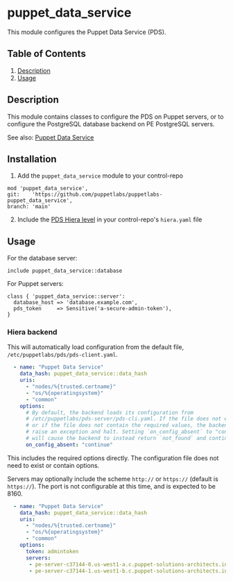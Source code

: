 # puppet\_data\_service

This module configures the Puppet Data Service (PDS).

## Table of Contents

1. [Description](#description)
1. [Usage](#usage)

## Description

This module contains classes to configure the PDS on Puppet servers, or to configure the PostgreSQL database backend on PE PostgreSQL servers.

See also: [Puppet Data Service](https://github.com/puppetlabs/puppet-data-service)

## Installation

1. Add the `puppet_data_service` module to your control-repo

```
mod 'puppet_data_service',
git:    'https://github.com/puppetlabs/puppetlabs-puppet_data_service',
branch: 'main'
```

2. Include the [PDS Hiera level](#hiera-backend) in your control-repo's `hiera.yaml` file

## Usage

For the database server:

```puppet
include puppet_data_service::database
```

For Puppet servers:

```puppet
class { 'puppet_data_service::server':
  database_host => 'database.example.com',
  pds_token     => Sensitive('a-secure-admin-token'),
}
```

### Hiera backend

This will automatically load configuration from the default file, `/etc/puppetlabs/pds/pds-client.yaml`.

```yaml
  - name: "Puppet Data Service"
    data_hash: puppet_data_service::data_hash
    uris:
      - "nodes/%{trusted.certname}"
      - "os/%{operatingsystem}"
      - "common"
    options:
      # By default, the backend loads its configuration from 
      # /etc/puppetlabs/pds-server/pds-cli.yaml. If the file does not exist,
      # or if the file does not contain the required values, the backend will
      # raise an exception and halt. Setting `on_config_absent` to "continue"
      # will cause the backend to instead return `not_found` and continue.
      on_config_absent: "continue"
```

This includes the required options directly. The configuration file does not need to exist or contain options.

Servers may optionally include the scheme `http://` or `https://` (default is `https://`). The port is not configurable at this time, and is expected to be 8160.

```yaml
  - name: "Puppet Data Service"
    data_hash: puppet_data_service::data_hash
    uris:
      - "nodes/%{trusted.certname}"
      - "os/%{operatingsystem}"
      - "common"
    options:
      token: admintoken
      servers:
       - pe-server-c37144-0.us-west1-a.c.puppet-solutions-architects.internal
       - pe-server-c37144-1.us-west1-b.c.puppet-solutions-architects.internal
```
